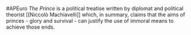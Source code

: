 #APEuro 
*The Prince* is a political treatise written by diplomat and political theorist [[Niccolò Machiavelli]] which, in summary, claims that the aims of princes - glory and survival - can justify the use of immoral means to achieve those ends.